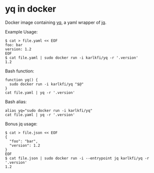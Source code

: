 # yq in docker

Docker image containing [yq](https://github.com/abesto/yq), a yaml wrapper of [jq](https://github.com/stedolan/jq).

Example Usage:

```
$ cat > file.yaml << EOF
foo: bar
version: 1.2
EOF
$ cat file.yaml | sudo docker run -i karlkfi/yq -r '.version'
1.2
```

Bash function:

```
function yq() {
  sudo docker run -i karlkfi/yq "$@"
}
cat file.yaml | yq -r '.version'
```

Bash alias:

```
alias yq="sudo docker run -i karlkfi/yq"
cat file.yaml | yq -r '.version'
```

Bonus jq usage:

```
$ cat > file.json << EOF
{
  "foo": "bar",
  "version": 1.2
}
EOF
$ cat file.json | sudo docker run -i --entrypoint jq karlkfi/yq -r '.version'
1.2
```
